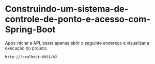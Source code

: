 # Construindo-um-sistema-de-controle-de-ponto-e-acesso-com-Spring-Boot




Após iniciar a API, basta apenas abrir o seguinte endereço e visualizar a execução do projeto:

```
http://localhost:8081/h2
```
